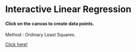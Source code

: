 # Interactive Linear Regression
#### Click on the canvas to create data points.

Method : Ordinary Least Squares.

<a href="https://viraj28.github.io/ML/Linear%20Regression/" target="_blank">Click here!</a>
